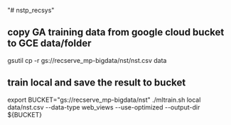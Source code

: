 "# nstp_recsys" 


## copy GA training data from google cloud bucket to GCE data/folder
gsutil  cp -r gs://recserve_mp-bigdata/nst/nst.csv  data

## train local and save the result to bucket
export BUCKET="gs://recserve_mp-bigdata/nst"
./mltrain.sh local data/nst.csv  --data-type web_views --use-optimized --output-dir ${BUCKET}
